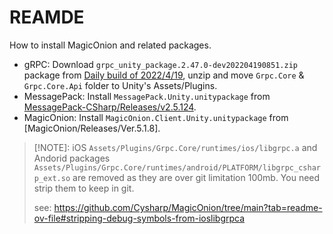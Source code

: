 # REAMDE

How to install MagicOnion and related packages.

* gRPC: Download `grpc_unity_package.2.47.0-dev202204190851.zip` package from [Daily build of 2022/4/19](https://packages.grpc.io/archive/2022/04/67538122780f8a081c774b66884289335c290cbe-f15a2c1c-582b-4c51-acf2-ab6d711d2c59/index.xml), unzip and move `Grpc.Core` & `Grpc.Core.Api` folder to Unity's Assets/Plugins.
* MessagePack: Install `MessagePack.Unity.unitypackage` from [MessagePack-CSharp/Releases/v2.5.124](https://github.com/MessagePack-CSharp/MessagePack-CSharp/releases/tag/v2.5.124).
* MagicOnion: Install `MagicOnion.Client.Unity.unitypackage` from [MagicOnion/Releases/Ver.5.1.8].

> [!NOTE]: iOS `Assets/Plugins/Grpc.Core/runtimes/ios/libgrpc.a` and Andorid packages `Assets/Plugins/Grpc.Core/runtimes/android/PLATFORM/libgrpc_csharp_ext.so` are removed as they are over git limitation 100mb. You need strip them to keep in git.
>
> see: https://github.com/Cysharp/MagicOnion/tree/main?tab=readme-ov-file#stripping-debug-symbols-from-ioslibgrpca
